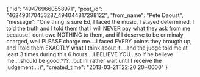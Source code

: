  {
   "id": "494769660558971",
   "post_id": "462493170453287_494044817298122",
   "from_name": "Pete Daoust",
   "message": "One thing is sure Ed, I faced the music, I stayed determined, I told the truth and I told them that I will NEVER pay what they ask from me because I dont owe NOTHING to them, and if I deserve to be criminaly charged, well PLEASE charge me....I faced EVERY points they brougth up, and I told them EXACTLY what I think about it....and the judge told me at least 3 times during this 6 hours....I BELIEVE YOU...so if he believe me....should be good.???...but I'll rather wait until I receive the judgement...:)",
   "created_time": "2013-03-21T22:20:20+0000"
 }
